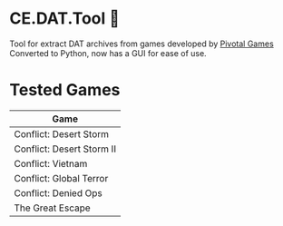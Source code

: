 # CE.DAT.Tool :see_no_evil:
Tool for extract DAT archives from games developed by [Pivotal Games](https://en.wikipedia.org/wiki/Pivotal_Games)
Converted to Python, now has a GUI for ease of use.

# Tested Games
| Game   | 
|---      |
| Conflict: Desert Storm |
| Conflict: Desert Storm II |
| Conflict: Vietnam |
| Conflict: Global Terror |
| Conflict: Denied Ops |
| The Great Escape |
